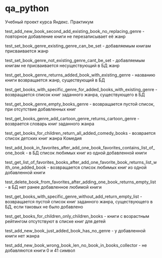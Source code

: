 # qa_python
Учебный проект курса Яндекс. Практикум

test_add_new_book_second_add_existing_book_no_replacing_genre - повторное добавление книги не перезаписывает её жанр

test_set_book_genre_existing_genre_can_be_set - добавляемым книгам присваивается жанр

test_set_book_genre_not_existing_genre_cant_be_set - добавляемым книгам не присваивается несуществующий в БД жанр

test_get_book_genre_returns_added_book_with_existing_genre - названию книги возвращается жанр, существующий в БД

test_get_books_with_specific_genre_for_added_books_with_existing_genre - возвращается список книг заданного жанра, существующего в БД

test_get_book_genre_empty_books_genre - возвращается пустой список, при отсутствие добавленных книг

test_get_books_genre_add_cartoon_genre_returns_cartoon_genre - возврается словарь книг заданного жанра

test_get_books_for_children_return_all_added_comedy_books - возврается список детских книг жанра Комедия

test_add_book_in_favorites_after_add_one_book_favorites_contains_list_of_one_book - в БД список любимых книг из одной добавленной книги

test_get_list_of_favorites_books_after_add_one_favorite_book_returns_list_with_one_added_book - возвращается список любимых книг из одной добавленной книги

test_delete_book_from_favorites_after_adding_one_book_returns_empty_list - в БД нет ранее добавленное любимой книги

test_get_books_with_specific_genre_without_add_return_empty_list - возвращается пустой список книг заданного жанра, существующего в БД, если таковых не было добавлено

test_get_books_for_children_only_children_books - книги с возрастным рейтингом отсутствуют в списке книг для детей

test_add_new_book_just_added_book_has_no_genre - у добавленной книги нет жанра

test_add_new_book_wrong_book_len_no_book_in_books_collector - не добавляются книги 0 и 41 символ
